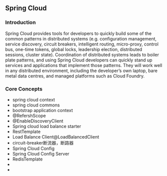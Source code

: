 ## Spring Cloud

### Introduction

Spring Cloud provides tools for developers to quickly build some of the common patterns in distributed systems (e.g. configuration management, service discovery, circuit breakers, intelligent routing, micro-proxy, control bus, one-time tokens, global locks, leadership election, distributed sessions, cluster state). Coordination of distributed systems leads to boiler plate patterns, and using Spring Cloud developers can quickly stand up services and applications that implement those patterns. They will work well in any distributed environment, including the developer’s own laptop, bare metal data centres, and managed platforms such as Cloud Foundry.



### Core Concepts

- spring cloud context
- spring cloud commons
- bootstrap application context
- @RefershScope
- @EnableDiscoveryClient
- Spring cloud load balance starter
- RestTemplate
- Load Balance Client@LoadBalancedClient
- circuit-breaker断流器，断路器
- Spring Cloud Config
- Spring Cloud Config Server
- RedisTemplate
- 
- 